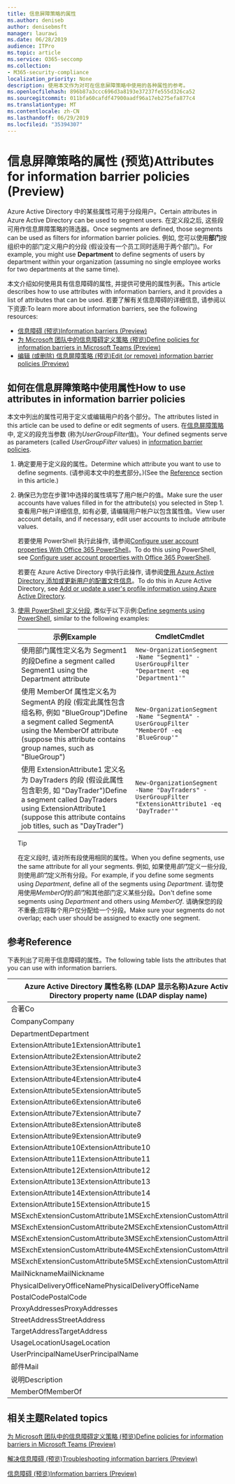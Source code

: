 ```yaml
---
title: 信息屏障策略的属性
ms.author: deniseb
author: denisebmsft
manager: laurawi
ms.date: 06/28/2019
audience: ITPro
ms.topic: article
ms.service: O365-seccomp
ms.collection:
- M365-security-compliance
localization_priority: None
description: 使用本文作为对可在信息屏障策略中使用的各种属性的参考。
ms.openlocfilehash: 896b87a3ccc696d3a8193e37237fe555d326ca52
ms.sourcegitcommit: 011bfa60cafdf47900aadf96a17eb275efa877c4
ms.translationtype: MT
ms.contentlocale: zh-CN
ms.lasthandoff: 06/29/2019
ms.locfileid: "35394307"
---
```

# <a name="attributes-for-information-barrier-policies-preview"></a><span data-ttu-id="cb713-103">信息屏障策略的属性 (预览)</span><span class="sxs-lookup"><span data-stu-id="cb713-103">Attributes for information barrier policies (Preview)</span></span>

<span data-ttu-id="cb713-104">Azure Active Directory 中的某些属性可用于分段用户。</span><span class="sxs-lookup"><span data-stu-id="cb713-104">Certain attributes in Azure Active Directory can be used to segment users.</span></span> <span data-ttu-id="cb713-105">在定义段之后, 这些段可用作信息屏障策略的筛选器。</span><span class="sxs-lookup"><span data-stu-id="cb713-105">Once segments are defined, those segments can be used as filters for information barrier policies.</span></span> <span data-ttu-id="cb713-106">例如, 您可以使用**部门**按组织中的部门定义用户的分段 (假设没有一个员工同时适用于两个部门)。</span><span class="sxs-lookup"><span data-stu-id="cb713-106">For example, you might use **Department** to define segments of users by department within your organization (assuming no single employee works for two departments at the same time).</span></span> 

<span data-ttu-id="cb713-107">本文介绍如何使用具有信息障碍的属性, 并提供可使用的属性列表。</span><span class="sxs-lookup"><span data-stu-id="cb713-107">This article describes how to use attributes with information barriers, and it provides a list of attributes that can be used.</span></span> <span data-ttu-id="cb713-108">若要了解有关信息障碍的详细信息, 请参阅以下资源:</span><span class="sxs-lookup"><span data-stu-id="cb713-108">To learn more about information barriers, see the following resources:</span></span>
- [<span data-ttu-id="cb713-109">信息障碍 (预览)</span><span class="sxs-lookup"><span data-stu-id="cb713-109">Information barriers (Preview)</span></span>](information-barriers.md)
- [<span data-ttu-id="cb713-110">为 Microsoft 团队中的信息障碍定义策略 (预览)</span><span class="sxs-lookup"><span data-stu-id="cb713-110">Define policies for information barriers in Microsoft Teams (Preview)</span></span>](information-barriers-policies.md)
- [<span data-ttu-id="cb713-111">编辑 (或删除) 信息屏障策略 (预览)</span><span class="sxs-lookup"><span data-stu-id="cb713-111">Edit (or remove) information barrier policies (Preview)</span></span>](information-barriers-edit-segments-policies.md.md)

## <a name="how-to-use-attributes-in-information-barrier-policies"></a><span data-ttu-id="cb713-112">如何在信息屏障策略中使用属性</span><span class="sxs-lookup"><span data-stu-id="cb713-112">How to use attributes in information barrier policies</span></span>

<span data-ttu-id="cb713-113">本文中列出的属性可用于定义或编辑用户的各个部分。</span><span class="sxs-lookup"><span data-stu-id="cb713-113">The attributes listed in this article can be used to define or edit segments of users.</span></span> <span data-ttu-id="cb713-114">在[信息屏障策略](information-barriers-policies.md)中, 定义的段充当参数 (称为*UserGroupFilter*值)。</span><span class="sxs-lookup"><span data-stu-id="cb713-114">Your defined segments serve as parameters (called *UserGroupFilter* values) in [information barrier policies](information-barriers-policies.md).</span></span>

1. <span data-ttu-id="cb713-115">确定要用于定义段的属性。</span><span class="sxs-lookup"><span data-stu-id="cb713-115">Determine which attribute you want to use to define segments.</span></span> <span data-ttu-id="cb713-116">(请参阅本文中的[参考](#reference)部分。)</span><span class="sxs-lookup"><span data-stu-id="cb713-116">(See the [Reference](#reference) section in this article.)</span></span>

2. <span data-ttu-id="cb713-117">确保已为您在步骤1中选择的属性填写了用户帐户的值。</span><span class="sxs-lookup"><span data-stu-id="cb713-117">Make sure the user accounts have values filled in for the attribute(s) you selected in Step 1.</span></span> <span data-ttu-id="cb713-118">查看用户帐户详细信息, 如有必要, 请编辑用户帐户以包含属性值。</span><span class="sxs-lookup"><span data-stu-id="cb713-118">View user account details, and if necessary, edit user accounts to include attribute values.</span></span> 

    <span data-ttu-id="cb713-119">若要使用 PowerShell 执行此操作, 请参阅[Configure user account properties With Office 365 PowerShell](https://docs.microsoft.com/office365/enterprise/powershell/configure-user-account-properties-with-office-365-powershell)。</span><span class="sxs-lookup"><span data-stu-id="cb713-119">To do this using PowerShell, see [Configure user account properties with Office 365 PowerShell](https://docs.microsoft.com/office365/enterprise/powershell/configure-user-account-properties-with-office-365-powershell).</span></span>

    <span data-ttu-id="cb713-120">若要在 Azure Active Directory 中执行此操作, 请参阅[使用 Azure Active Directory 添加或更新用户的配置文件信息](https://docs.microsoft.com/azure/active-directory/fundamentals/active-directory-users-profile-azure-portal)。</span><span class="sxs-lookup"><span data-stu-id="cb713-120">To do this in Azure Active Directory, see [Add or update a user's profile information using Azure Active Directory](https://docs.microsoft.com/azure/active-directory/fundamentals/active-directory-users-profile-azure-portal).</span></span>

3. <span data-ttu-id="cb713-121">[使用 PowerShell 定义分段](information-barriers-policies.md#define-segments-using-powershell), 类似于以下示例:</span><span class="sxs-lookup"><span data-stu-id="cb713-121">[Define segments using PowerShell](information-barriers-policies.md#define-segments-using-powershell), similar to the following examples:</span></span>

    |<span data-ttu-id="cb713-122">示例</span><span class="sxs-lookup"><span data-stu-id="cb713-122">Example</span></span>  |<span data-ttu-id="cb713-123">Cmdlet</span><span class="sxs-lookup"><span data-stu-id="cb713-123">Cmdlet</span></span>  |
    |---------|---------|
    |<span data-ttu-id="cb713-124">使用部门属性定义名为 Segment1 的段</span><span class="sxs-lookup"><span data-stu-id="cb713-124">Define a segment called Segment1 using the Department attribute</span></span>     | `New-OrganizationSegment -Name "Segment1" -UserGroupFilter "Department -eq 'Department1'"`        |
    |<span data-ttu-id="cb713-125">使用 MemberOf 属性定义名为 SegmentA 的段 (假定此属性包含组名称, 例如 "BlueGroup")</span><span class="sxs-lookup"><span data-stu-id="cb713-125">Define a segment called SegmentA using the MemberOf attribute (suppose this attribute contains group names, such as "BlueGroup")</span></span>     | `New-OrganizationSegment -Name "SegmentA" -UserGroupFilter "MemberOf -eq 'BlueGroup'"`        |
    |<span data-ttu-id="cb713-126">使用 ExtensionAttribute1 定义名为 DayTraders 的段 (假设此属性包含职务, 如 "DayTrader")</span><span class="sxs-lookup"><span data-stu-id="cb713-126">Define a segment called DayTraders using ExtensionAttribute1 (suppose this attribute contains job titles, such as "DayTrader")</span></span>|`New-OrganizationSegment -Name "DayTraders" -UserGroupFilter "ExtensionAttribute1 -eq 'DayTrader'"` |

    > [!TIP]
    > <span data-ttu-id="cb713-127">在定义段时, 请对所有段使用相同的属性。</span><span class="sxs-lookup"><span data-stu-id="cb713-127">When you define segments, use the same attribute for all your segments.</span></span> <span data-ttu-id="cb713-128">例如, 如果使用*部门*定义一些分段, 则使用*部门*定义所有分段。</span><span class="sxs-lookup"><span data-stu-id="cb713-128">For example, if you define some segments using *Department*, define all of the segments using *Department*.</span></span> <span data-ttu-id="cb713-129">请勿使用使用*MemberOf*的*部门*和其他部门定义某些分段。</span><span class="sxs-lookup"><span data-stu-id="cb713-129">Don't define some segments using *Department* and others using *MemberOf*.</span></span> <span data-ttu-id="cb713-130">请确保您的段不重叠;应将每个用户仅分配给一个分段。</span><span class="sxs-lookup"><span data-stu-id="cb713-130">Make sure your segments do not overlap; each user should be assigned to exactly one segment.</span></span> 

## <a name="reference"></a><span data-ttu-id="cb713-131">参考</span><span class="sxs-lookup"><span data-stu-id="cb713-131">Reference</span></span>

<span data-ttu-id="cb713-132">下表列出了可用于信息障碍的属性。</span><span class="sxs-lookup"><span data-stu-id="cb713-132">The following table lists the attributes that you can use with information barriers.</span></span>

|<span data-ttu-id="cb713-133">Azure Active Directory 属性名称 (LDAP 显示名称)</span><span class="sxs-lookup"><span data-stu-id="cb713-133">Azure Active Directory property name (LDAP display name)</span></span>  |<span data-ttu-id="cb713-134">Exchange 属性名称</span><span class="sxs-lookup"><span data-stu-id="cb713-134">Exchange property name</span></span>  |
|---------|---------|
|<span data-ttu-id="cb713-135">合著</span><span class="sxs-lookup"><span data-stu-id="cb713-135">Co</span></span>       | <span data-ttu-id="cb713-136">合著</span><span class="sxs-lookup"><span data-stu-id="cb713-136">Co</span></span>        |
|<span data-ttu-id="cb713-137">Company</span><span class="sxs-lookup"><span data-stu-id="cb713-137">Company</span></span>     |<span data-ttu-id="cb713-138">公司</span><span class="sxs-lookup"><span data-stu-id="cb713-138">Company</span></span>         |
|<span data-ttu-id="cb713-139">Department</span><span class="sxs-lookup"><span data-stu-id="cb713-139">Department</span></span>     |<span data-ttu-id="cb713-140">Department</span><span class="sxs-lookup"><span data-stu-id="cb713-140">Department</span></span>         |
|<span data-ttu-id="cb713-141">ExtensionAttribute1</span><span class="sxs-lookup"><span data-stu-id="cb713-141">ExtensionAttribute1</span></span> |<span data-ttu-id="cb713-142">CustomAttribute1</span><span class="sxs-lookup"><span data-stu-id="cb713-142">CustomAttribute1</span></span>  |
|<span data-ttu-id="cb713-143">ExtensionAttribute2</span><span class="sxs-lookup"><span data-stu-id="cb713-143">ExtensionAttribute2</span></span> |<span data-ttu-id="cb713-144">CustomAttribute2</span><span class="sxs-lookup"><span data-stu-id="cb713-144">CustomAttribute2</span></span>  |
|<span data-ttu-id="cb713-145">ExtensionAttribute3</span><span class="sxs-lookup"><span data-stu-id="cb713-145">ExtensionAttribute3</span></span> |<span data-ttu-id="cb713-146">CustomAttribute3</span><span class="sxs-lookup"><span data-stu-id="cb713-146">CustomAttribute3</span></span>  |
|<span data-ttu-id="cb713-147">ExtensionAttribute4</span><span class="sxs-lookup"><span data-stu-id="cb713-147">ExtensionAttribute4</span></span> |<span data-ttu-id="cb713-148">CustomAttribute4</span><span class="sxs-lookup"><span data-stu-id="cb713-148">CustomAttribute4</span></span>  |
|<span data-ttu-id="cb713-149">ExtensionAttribute5</span><span class="sxs-lookup"><span data-stu-id="cb713-149">ExtensionAttribute5</span></span> |<span data-ttu-id="cb713-150">CustomAttribute5</span><span class="sxs-lookup"><span data-stu-id="cb713-150">CustomAttribute5</span></span>  |
|<span data-ttu-id="cb713-151">ExtensionAttribute6</span><span class="sxs-lookup"><span data-stu-id="cb713-151">ExtensionAttribute6</span></span> |<span data-ttu-id="cb713-152">CustomAttribute6</span><span class="sxs-lookup"><span data-stu-id="cb713-152">CustomAttribute6</span></span>  |
|<span data-ttu-id="cb713-153">ExtensionAttribute7</span><span class="sxs-lookup"><span data-stu-id="cb713-153">ExtensionAttribute7</span></span> |<span data-ttu-id="cb713-154">CustomAttribute7</span><span class="sxs-lookup"><span data-stu-id="cb713-154">CustomAttribute7</span></span>  |
|<span data-ttu-id="cb713-155">ExtensionAttribute8</span><span class="sxs-lookup"><span data-stu-id="cb713-155">ExtensionAttribute8</span></span> |<span data-ttu-id="cb713-156">CustomAttribute8</span><span class="sxs-lookup"><span data-stu-id="cb713-156">CustomAttribute8</span></span>  |
|<span data-ttu-id="cb713-157">ExtensionAttribute9</span><span class="sxs-lookup"><span data-stu-id="cb713-157">ExtensionAttribute9</span></span> |<span data-ttu-id="cb713-158">CustomAttribute9</span><span class="sxs-lookup"><span data-stu-id="cb713-158">CustomAttribute9</span></span>  |
|<span data-ttu-id="cb713-159">ExtensionAttribute10</span><span class="sxs-lookup"><span data-stu-id="cb713-159">ExtensionAttribute10</span></span> |<span data-ttu-id="cb713-160">CustomAttribute10</span><span class="sxs-lookup"><span data-stu-id="cb713-160">CustomAttribute10</span></span>  |
|<span data-ttu-id="cb713-161">ExtensionAttribute11</span><span class="sxs-lookup"><span data-stu-id="cb713-161">ExtensionAttribute11</span></span> |<span data-ttu-id="cb713-162">CustomAttribute11</span><span class="sxs-lookup"><span data-stu-id="cb713-162">CustomAttribute11</span></span>  |
|<span data-ttu-id="cb713-163">ExtensionAttribute12</span><span class="sxs-lookup"><span data-stu-id="cb713-163">ExtensionAttribute12</span></span> |<span data-ttu-id="cb713-164">CustomAttribute12</span><span class="sxs-lookup"><span data-stu-id="cb713-164">CustomAttribute12</span></span>  |
|<span data-ttu-id="cb713-165">ExtensionAttribute13</span><span class="sxs-lookup"><span data-stu-id="cb713-165">ExtensionAttribute13</span></span> |<span data-ttu-id="cb713-166">CustomAttribute13</span><span class="sxs-lookup"><span data-stu-id="cb713-166">CustomAttribute13</span></span>  |
|<span data-ttu-id="cb713-167">ExtensionAttribute14</span><span class="sxs-lookup"><span data-stu-id="cb713-167">ExtensionAttribute14</span></span> |<span data-ttu-id="cb713-168">CustomAttribute14</span><span class="sxs-lookup"><span data-stu-id="cb713-168">CustomAttribute14</span></span>  |
|<span data-ttu-id="cb713-169">ExtensionAttribute15</span><span class="sxs-lookup"><span data-stu-id="cb713-169">ExtensionAttribute15</span></span> |<span data-ttu-id="cb713-170">CustomAttribute15</span><span class="sxs-lookup"><span data-stu-id="cb713-170">CustomAttribute15</span></span>  |
|<span data-ttu-id="cb713-171">MSExchExtensionCustomAttribute1</span><span class="sxs-lookup"><span data-stu-id="cb713-171">MSExchExtensionCustomAttribute1</span></span> |<span data-ttu-id="cb713-172">ExtensionCustomAttribute1</span><span class="sxs-lookup"><span data-stu-id="cb713-172">ExtensionCustomAttribute1</span></span> |
|<span data-ttu-id="cb713-173">MSExchExtensionCustomAttribute2</span><span class="sxs-lookup"><span data-stu-id="cb713-173">MSExchExtensionCustomAttribute2</span></span> |<span data-ttu-id="cb713-174">ExtensionCustomAttribute2</span><span class="sxs-lookup"><span data-stu-id="cb713-174">ExtensionCustomAttribute2</span></span> |
|<span data-ttu-id="cb713-175">MSExchExtensionCustomAttribute3</span><span class="sxs-lookup"><span data-stu-id="cb713-175">MSExchExtensionCustomAttribute3</span></span> |<span data-ttu-id="cb713-176">ExtensionCustomAttribute3</span><span class="sxs-lookup"><span data-stu-id="cb713-176">ExtensionCustomAttribute3</span></span> |
|<span data-ttu-id="cb713-177">MSExchExtensionCustomAttribute4</span><span class="sxs-lookup"><span data-stu-id="cb713-177">MSExchExtensionCustomAttribute4</span></span> |<span data-ttu-id="cb713-178">ExtensionCustomAttribute4</span><span class="sxs-lookup"><span data-stu-id="cb713-178">ExtensionCustomAttribute4</span></span> |
|<span data-ttu-id="cb713-179">MSExchExtensionCustomAttribute5</span><span class="sxs-lookup"><span data-stu-id="cb713-179">MSExchExtensionCustomAttribute5</span></span> |<span data-ttu-id="cb713-180">ExtensionCustomAttribute5</span><span class="sxs-lookup"><span data-stu-id="cb713-180">ExtensionCustomAttribute5</span></span> |
|<span data-ttu-id="cb713-181">MailNickname</span><span class="sxs-lookup"><span data-stu-id="cb713-181">MailNickname</span></span> |<span data-ttu-id="cb713-182">别名</span><span class="sxs-lookup"><span data-stu-id="cb713-182">Alias</span></span> |
|<span data-ttu-id="cb713-183">PhysicalDeliveryOfficeName</span><span class="sxs-lookup"><span data-stu-id="cb713-183">PhysicalDeliveryOfficeName</span></span> |<span data-ttu-id="cb713-184">Office</span><span class="sxs-lookup"><span data-stu-id="cb713-184">Office</span></span> |
|<span data-ttu-id="cb713-185">PostalCode</span><span class="sxs-lookup"><span data-stu-id="cb713-185">PostalCode</span></span> |<span data-ttu-id="cb713-186">PostalCode</span><span class="sxs-lookup"><span data-stu-id="cb713-186">PostalCode</span></span> |
|<span data-ttu-id="cb713-187">ProxyAddresses</span><span class="sxs-lookup"><span data-stu-id="cb713-187">ProxyAddresses</span></span> |<span data-ttu-id="cb713-188">EmailAddresses</span><span class="sxs-lookup"><span data-stu-id="cb713-188">EmailAddresses</span></span> |
|<span data-ttu-id="cb713-189">StreetAddress</span><span class="sxs-lookup"><span data-stu-id="cb713-189">StreetAddress</span></span> |<span data-ttu-id="cb713-190">StreetAddress</span><span class="sxs-lookup"><span data-stu-id="cb713-190">StreetAddress</span></span> |
|<span data-ttu-id="cb713-191">TargetAddress</span><span class="sxs-lookup"><span data-stu-id="cb713-191">TargetAddress</span></span> |<span data-ttu-id="cb713-192">ExternalEmailAddress</span><span class="sxs-lookup"><span data-stu-id="cb713-192">ExternalEmailAddress</span></span> |
|<span data-ttu-id="cb713-193">UsageLocation</span><span class="sxs-lookup"><span data-stu-id="cb713-193">UsageLocation</span></span> |<span data-ttu-id="cb713-194">UsageLocation</span><span class="sxs-lookup"><span data-stu-id="cb713-194">UsageLocation</span></span> |
|<span data-ttu-id="cb713-195">UserPrincipalName</span><span class="sxs-lookup"><span data-stu-id="cb713-195">UserPrincipalName</span></span>  |<span data-ttu-id="cb713-196">UserPrincipalName</span><span class="sxs-lookup"><span data-stu-id="cb713-196">UserPrincipalName</span></span>  |
|<span data-ttu-id="cb713-197">邮件</span><span class="sxs-lookup"><span data-stu-id="cb713-197">Mail</span></span>   |<span data-ttu-id="cb713-198">WindowsEmailAddress</span><span class="sxs-lookup"><span data-stu-id="cb713-198">WindowsEmailAddress</span></span>    |
|<span data-ttu-id="cb713-199">说明</span><span class="sxs-lookup"><span data-stu-id="cb713-199">Description</span></span>    |<span data-ttu-id="cb713-200">说明</span><span class="sxs-lookup"><span data-stu-id="cb713-200">Description</span></span>    |
|<span data-ttu-id="cb713-201">MemberOf</span><span class="sxs-lookup"><span data-stu-id="cb713-201">MemberOf</span></span>   |<span data-ttu-id="cb713-202">MemberOfGroup</span><span class="sxs-lookup"><span data-stu-id="cb713-202">MemberOfGroup</span></span>  |

## <a name="related-topics"></a><span data-ttu-id="cb713-203">相关主题</span><span class="sxs-lookup"><span data-stu-id="cb713-203">Related topics</span></span>

[<span data-ttu-id="cb713-204">为 Microsoft 团队中的信息障碍定义策略 (预览)</span><span class="sxs-lookup"><span data-stu-id="cb713-204">Define policies for information barriers in Microsoft Teams (Preview)</span></span>](information-barriers-policies.md)

[<span data-ttu-id="cb713-205">解决信息障碍 (预览)</span><span class="sxs-lookup"><span data-stu-id="cb713-205">Troubleshooting information barriers (Preview)</span></span>](information-barriers-troubleshooting.md)

[<span data-ttu-id="cb713-206">信息障碍 (预览)</span><span class="sxs-lookup"><span data-stu-id="cb713-206">Information barriers (Preview)</span></span>](information-barriers.md)



